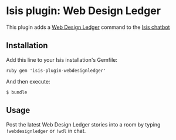# Isis plugin: Web Design Ledger

This plugin adds a [Web Design Ledger](http://www.webdesignledger.com) command to the [Isis chatbot](https://github.com/silentgrowl/isis)

## Installation

Add this line to your Isis installation's Gemfile:

``ruby
gem 'isis-plugin-webdesignledger'
``

And then execute:

    $ bundle

## Usage

Post the latest Web Design Ledger stories into a room by typing ```!webdesignledger``` or ```!wdl``` in chat.
